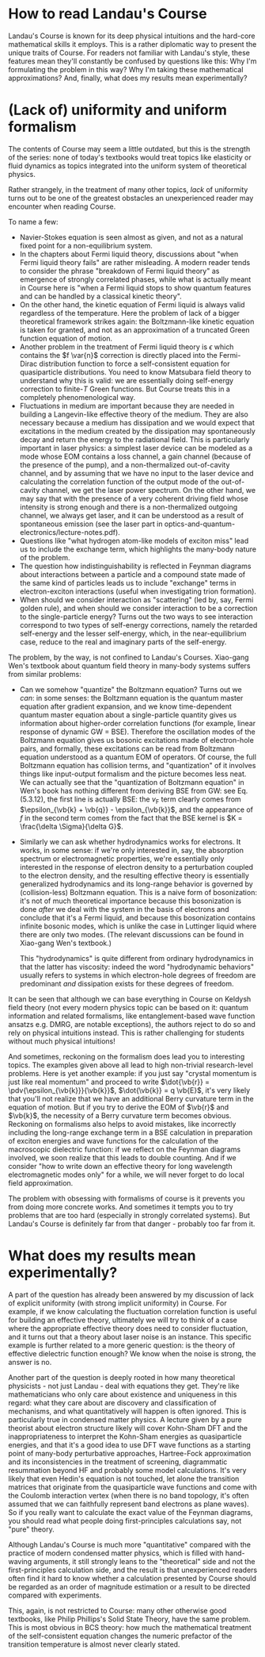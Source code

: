 How to read Landau's Course
==========

Landau's Course is known for its deep physical intuitions
and the hard-core mathematical skills it employs.
This is a rather diplomatic way to present the unique traits of Course.
For readers not familiar with Landau's style,
these features mean they'll constantly be confused by questions like this:
Why I'm formulating the problem in this way?
Why I'm taking these mathematical approximations?
And, finally, what does my results mean experimentally?

# (Lack of) uniformity and uniform formalism

The contents of Course may seem a little outdated,
but this is the strength of the series:
none of today's textbooks would treat topics like elasticity or fluid dynamics 
as topics integrated into the uniform system of theoretical physics.

Rather strangely, in the treatment of many other topics,
*lack* of uniformity turns out to be one of the greatest obstacles
an unexperienced reader may encounter when reading Course.

To name a few:
- Navier-Stokes equation is seen almost as given, and not as a natural fixed point for a non-equilibrium system.
- In the chapters about Fermi liquid theory, discussions about "when Fermi liquid theory fails" are rather misleading. A modern reader tends to consider the phrase "breakdown of Fermi liquid theory" as emergence of strongly correlated phases, while what is actually meant in Course here is "when a Fermi liquid stops to show quantum features and can be handled by a classical kinetic theory".
- On the other hand, the kinetic equation of Fermi liquid is always valid regardless of the temperature. Here the problem of lack of a bigger theoretical framework strikes again: the Boltzmann-like kinetic equation is taken for granted, and not as an approximation of a truncated Green function equation of motion.
- Another problem in the treatment of Fermi liquid theory is $\epsilon$ which contains the $f \var{n}$ correction is directly placed into the Fermi-Dirac distribution function to force a self-consistent equation for quasiparticle distributions. You need to know Matsubara field theory to understand why this is valid: we are essentially doing self-energy correction to finite-$T$ Green functions. But Course treats this in a completely phenomenological way.
- Fluctuations in medium are important because they are needed in building a Langevin-like effective theory of the medium. They are also necessary because a medium has dissipation and we would expect that excitations in the medium created by the dissipation may spontaneously decay and return the energy to the radiational field. This is particularly important in laser physics: a simplest laser device can be modeled as a mode whose EOM contains a loss channel, a gain channel (because of the presence of the pump), and a non-thermalized out-of-cavity channel, and by assuming that we have no input to the laser device and calculating the correlation function of the output mode of the out-of-cavity channel, we get the laser power spectrum. On the other hand, we may say that with the presence of a very coherent driving field whose intensity is strong enough and there is a non-thermalized outgoing channel, we always get laser, and it can be understood as a result of spontaneous emission (see the laser part in optics-and-quantum-electronics/lecture-notes.pdf).
- Questions like "what hydrogen atom-like models of exciton miss" lead us to include the exchange term, which highlights the many-body nature of the problem.
- The question how indistinguishability is reflected in Feynman diagrams about interactions between a particle and a compound state made of the same kind of particles leads us to include "exchange" terms in electron-exciton interactions (useful when investigating trion formation).
- When should we consider interaction as "scattering" (led by, say, Fermi golden rule), and when should we consider interaction to be a correction to the single-particle energy? Turns out the two ways to see interaction correspond to two types of self-energy corrections, namely the retarded self-energy and the lesser self-energy, which, in the near-equilibrium case, reduce to the real and imaginary parts of the self-energy.

The problem, by the way, is not confined to Landau's Courses.
Xiao-gang Wen's textbook about quantum field theory in many-body systems suffers from similar problems:

- Can we somehow "quantize" the Boltzmann equation? Turns out we *can*: in some senses:
  the Boltzmann equation is the quantum master equation after gradient expansion,
  and we know time-dependent quantum master equation about a single-particle quantity 
  gives us information about higher-order correlation functions 
  (for example, linear response of dynamic GW = BSE).
  Therefore the oscillation modes of the Boltzmann equation gives us bosonic excitations made of electron-hole pairs,
  and formally, these excitations can be read from Boltzmann equation understood as a quantum EOM of operators.
  Of course, the full Boltzmann equation has collision terms,
  and "quantization" of it involves things like input-output formalism and the picture becomes less neat.
  We can actually see that the "quantization of Boltzmann equation" in Wen's book
  has nothing different from deriving BSE from GW:
  see Eq. (5.3.12), the first line is actually BSE:
  the $v_{\text{F}}$ term clearly comes from $\epsilon_{\vb{k} + \vb{q}} - \epsilon_{\vb{k}}$,
  and the appearance of $f$ in the second term comes from the fact that 
  the BSE kernel is $K = \frac{\delta \Sigma}{\delta G}$.
- Similarly we can ask whether hydrodynamics works for electrons.
  It works, in some sense: if we're only interested in, say, the absorption spectrum or electromagnetic properties,
  we're essentially only interested in the response of electron density to a perturbation coupled to the electron density,
  and the resulting effective theory is essentially generalized hydrodynamics
  and its long-range behavior is governed by (collision-less) Boltzmann equation.
  This is a naive form of bosonization:
  it's not of much theoretical importance because this bosonization is done 
  *after* we deal with the system in the basis of electrons
  and conclude that it's a Fermi liquid,
  and because this bosonization contains infinite bosonic modes,
  which is unlike the case in Luttinger liquid where there are only two modes.
  (The relevant discussions can be found in Xiao-gang Wen's textbook.)

  This "hydrodynamics" is quite different from ordinary hydrodynamics 
  in that the latter has viscosity:
  indeed the word "hydrodynamic behaviors" usually refers to systems in which electron-hole degrees of freedom are predominant *and* dissipation exists for these degrees of freedom.


It can be seen that although we can base everything in Course on Keldysh field theory
(not every modern physics topic can be based on it:
quantum information and related formalisms, like entanglement-based wave function ansatzs e.g. DMRG,
are notable exceptions),
the authors reject to do so and rely on physical intuitions instead.
This is rather challenging for students without much physical intuitions!

And sometimes, reckoning on the formalism does lead you to interesting topics.
The examples given above all lead to high non-trivial research-level problems.
Here is yet another example: if you just say "crystal momentum is just like real momentum"
and proceed to write $\dot{\vb{r}} = \pdv{\epsilon_{\vb{k}}}{\vb{k}}$,
$\dot{\vb{k}} = q \vb{E}$,
it's very likely that you'll not realize that we have an additional Berry curvature term in the equation of motion.
But if you try to derive the EOM of $\vb{r}$ and $\vb{k}$,
the necessity of a Berry curvature term becomes obvious. 
Reckoning on formalisms also helps to avoid mistakes,
like incorrectly including the long-range exchange term in a BSE calculation 
in preparation of exciton energies and wave functions for the calculation of the macroscopic dielectric function:
if we reflect on the Feynman diagrams involved,
we soon realize that this leads to double counting.
And if we consider "how to write down an effective theory for long wavelength electromagnetic modes only" for a while,
we will never forget to do local field approximation.

The problem with obsessing with formalisms of course is it prevents you from doing more concrete works.
And sometimes it tempts you to try problems that are too hard
(especially in strongly correlated systems).
But Landau's Course is definitely far from that danger - probably too far from it.

# What does my results mean experimentally?

A part of the question has already been answered by my discussion of lack of explicit uniformity (with strong implicit uniformity) in Course.
For example, if we know calculating the fluctuation correlation function is useful for building an effective theory, ultimately we will try to think of a case where the appropriate effective theory does need to consider fluctuation, and it turns out that a theory about laser noise is an instance.
This specific example is further related to a more generic question:
is the theory of effective dielectric function enough?
We know when the noise is strong, the answer is no.

Another part of the question is deeply rooted in how many theoretical physicists - not just Landau - deal with equations they get.
They're like mathematicians who only care about existence and uniqueness in this regard:
what they care about are discovery and classification of mechanisms,
and what quantitatively will happen is often ignored.
This is particularly true in condensed matter physics.
A lecture given by a pure theorist about electron structure likely will cover
Kohn-Sham DFT and the inappropriateness to interpret the Kohn-Sham energies as quasiparticle energies,
and that it's a good idea to use DFT wave functions as a starting point
of many-body perturbative approaches,
Hartree-Fock approximation and its inconsistencies in the treatment of screening,
diagrammatic resummation beyond HF and probably some model calculations.
It's very likely that even Hedin's equation is not touched,
let alone the transition matrices that originate from the quasiparticle wave functions
and come with the Coulomb interaction vertex 
(when there is no band topology,
it's often assumed that we can faithfully represent band electrons as plane waves).
So if you really want to calculate the exact value of the Feynman diagrams,
you should read what people doing first-principles calculations say,
not "pure" theory.

Although Landau's Course is much more "quantitative" compared with the practice of modern condensed matter physics,
which is filled with hand-waving arguments,
it still strongly leans to the "theoretical"  side and not the first-principles calculation side,
and the result is that unexperienced readers often find it hard to know whether a calculation presented by Course 
should be regarded as an order of magnitude estimation
or a result to be directed compared with experiments.

This, again, is not restricted to Course:
many other otherwise good textbooks, like Philip Phillips's Solid State Theory,
have the same problem.
This is most obvious in BCS theory:
how much the mathematical treatment of the self-consistent equation changes the numeric prefactor of the transition temperature
is almost never clearly stated.